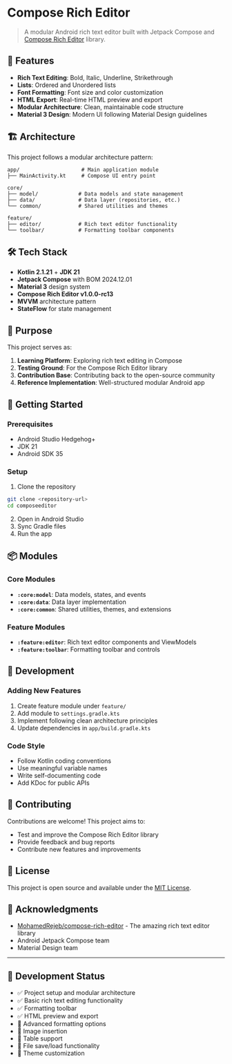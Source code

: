 # Compose Rich Editor

> A modular Android rich text editor built with Jetpack Compose and [Compose Rich Editor](https://github.com/MohamedRejeb/compose-rich-editor) library.

## 🚀 Features

- **Rich Text Editing**: Bold, Italic, Underline, Strikethrough
- **Lists**: Ordered and Unordered lists
- **Font Formatting**: Font size and color customization
- **HTML Export**: Real-time HTML preview and export
- **Modular Architecture**: Clean, maintainable code structure
- **Material 3 Design**: Modern UI following Material Design guidelines

## 🏗️ Architecture

This project follows a modular architecture pattern:

```
app/                    # Main application module
├── MainActivity.kt     # Compose UI entry point

core/
├── model/             # Data models and state management
├── data/              # Data layer (repositories, etc.)
└── common/            # Shared utilities and themes

feature/
├── editor/            # Rich text editor functionality
└── toolbar/           # Formatting toolbar components
```

## 🛠️ Tech Stack

- **Kotlin 2.1.21** + **JDK 21**
- **Jetpack Compose** with BOM 2024.12.01
- **Material 3** design system
- **Compose Rich Editor v1.0.0-rc13**
- **MVVM** architecture pattern
- **StateFlow** for state management

## 🎯 Purpose

This project serves as:
1. **Learning Platform**: Exploring rich text editing in Compose
2. **Testing Ground**: For the Compose Rich Editor library
3. **Contribution Base**: Contributing back to the open-source community
4. **Reference Implementation**: Well-structured modular Android app

## 🚀 Getting Started

### Prerequisites
- Android Studio Hedgehog+ 
- JDK 21
- Android SDK 35

### Setup
1. Clone the repository
```bash
git clone <repository-url>
cd composeeditor
```

2. Open in Android Studio
3. Sync Gradle files
4. Run the app

## 📦 Modules

### Core Modules
- **`:core:model`**: Data models, states, and events
- **`:core:data`**: Data layer implementation
- **`:core:common`**: Shared utilities, themes, and extensions

### Feature Modules
- **`:feature:editor`**: Rich text editor components and ViewModels
- **`:feature:toolbar`**: Formatting toolbar and controls

## 🔧 Development

### Adding New Features
1. Create feature module under `feature/`
2. Add module to `settings.gradle.kts`
3. Implement following clean architecture principles
4. Update dependencies in `app/build.gradle.kts`

### Code Style
- Follow Kotlin coding conventions
- Use meaningful variable names
- Write self-documenting code
- Add KDoc for public APIs

## 🤝 Contributing

Contributions are welcome! This project aims to:
- Test and improve the Compose Rich Editor library
- Provide feedback and bug reports
- Contribute new features and improvements

## 📄 License

This project is open source and available under the [MIT License](LICENSE).

## 🙏 Acknowledgments

- [MohamedRejeb/compose-rich-editor](https://github.com/MohamedRejeb/compose-rich-editor) - The amazing rich text editor library
- Android Jetpack Compose team
- Material Design team

---

## 🚧 Development Status

- ✅ Project setup and modular architecture
- ✅ Basic rich text editing functionality
- ✅ Formatting toolbar
- ✅ HTML preview and export
- 🚧 Advanced formatting options
- 🚧 Image insertion
- 🚧 Table support
- 🚧 File save/load functionality
- 🚧 Theme customization
